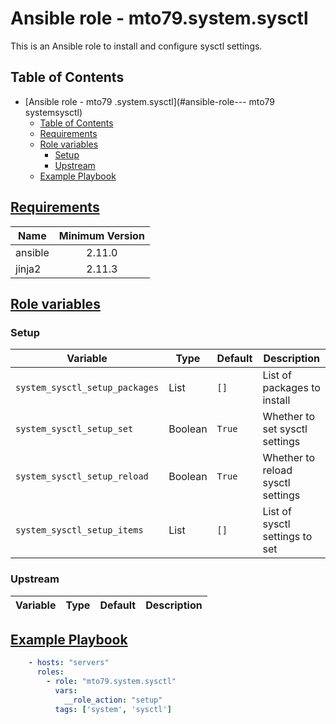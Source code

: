 # Ansible role -  mto79.system.sysctl

This is an Ansible role to install and configure sysctl settings.

## Table of Contents

- [Ansible role -  mto79 .system.sysctl](#ansible-role--- mto79 systemsysctl)
  - [Table of Contents](#table-of-contents)
  - [Requirements](#requirements)
  - [Role variables](#role-variables)
    - [Setup](#setup)
    - [Upstream](#upstream)
  - [Example Playbook](#example-playbook)

## [Requirements](#requirements)

| Name             | Minimum Version |
|------------------|:---------------:|
| ansible          | 2.11.0          |
| jinja2           | 2.11.3          |

## [Role variables](#role-variables)

### Setup

| Variable | Type | Default | Description |
| -------- | ---- | ------- | ----------- |
| `system_sysctl_setup_packages` | List | `[]` | List of packages to install |
| `system_sysctl_setup_set` | Boolean | `True` | Whether to set sysctl settings |
| `system_sysctl_setup_reload` | Boolean | `True` | Whether to reload sysctl settings |
| `system_sysctl_setup_items` | List | `[]` | List of sysctl settings to set |

### Upstream

| Variable | Type | Default | Description |
| -------- | ---- | ------- | ----------- |

## [Example Playbook](#example-playbook)

```yaml
    - hosts: "servers"
      roles:
        - role: "mto79.system.sysctl"
          vars:
            __role_action: "setup"
          tags: ['system', 'sysctl']
```
